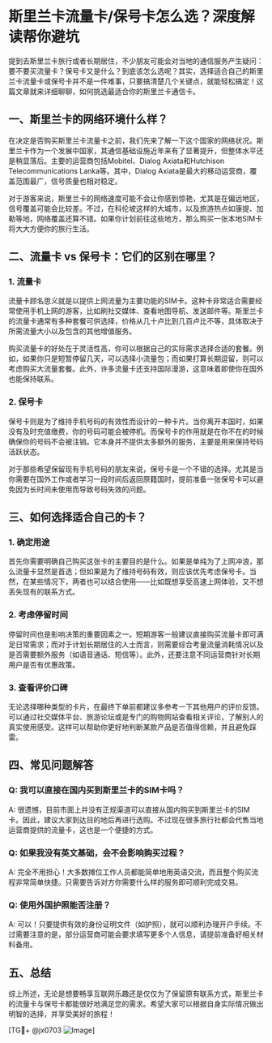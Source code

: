 # 斯里兰卡流量卡/保号卡怎么选？深度解读帮你避坑

提到去斯里兰卡旅行或者长期居住，不少朋友可能会对当地的通信服务产生疑问：要不要买流量卡？保号卡又是什么？到底该怎么选呢？其实，选择适合自己的斯里兰卡流量卡或保号卡并不是一件难事，只要搞清楚几个关键点，就能轻松搞定！这篇文章就来详细聊聊，如何挑选最适合你的斯里兰卡通信卡。

## 一、斯里兰卡的网络环境什么样？

在决定是否购买斯里兰卡流量卡之前，我们先来了解一下这个国家的网络状况。斯里兰卡作为一个发展中国家，其通信基础设施近年来有了显著提升，但整体水平还是稍显落后。主要的运营商包括Mobitel、Dialog Axiata和Hutchison Telecommunications Lanka等。其中，Dialog Axiata是最大的移动运营商，覆盖范围最广，信号质量也相对稳定。

对于游客来说，斯里兰卡的网络速度可能不会让你感到惊艳，尤其是在偏远地区，信号覆盖可能会比较差。不过，在科伦坡这样的大城市，以及旅游热点如康提、加勒等地，网络覆盖还算不错。如果你计划前往这些地方，那么购买一张本地SIM卡将大大方便你的旅行生活。

## 二、流量卡 vs 保号卡：它们的区别在哪里？

### 1. 流量卡

流量卡顾名思义就是以提供上网流量为主要功能的SIM卡。这种卡非常适合需要经常使用手机上网的游客，比如刷社交媒体、查看地图导航、发送邮件等。斯里兰卡的流量卡通常有多种套餐可供选择，价格从几十卢比到几百卢比不等，具体取决于所需流量大小以及包含的其他增值服务。

购买流量卡的好处在于灵活性高，你可以根据自己的实际需求选择合适的套餐。例如，如果你只是短暂停留几天，可以选择小流量包；而如果打算长期逗留，则可以考虑购买大流量套餐。此外，许多流量卡还支持国际漫游，这意味着即使你在国外也能保持联系。

### 2. 保号卡

保号卡则是为了维持手机号码的有效性而设计的一种卡片。当你离开本国时，如果没有及时充值缴费，你的号码可能会被停机。而保号卡的作用就是在你不在的时候确保你的号码不会被注销。它本身并不提供太多额外的服务，主要是用来保持号码活跃状态。

对于那些希望保留现有手机号码的朋友来说，保号卡是一个不错的选择。尤其是当你需要在国外工作或者学习一段时间后返回原籍国时，提前准备一张保号卡可以避免因为长时间未使用而导致号码失效的问题。

## 三、如何选择适合自己的卡？

### 1. 确定用途

首先你需要明确自己购买这张卡的主要目的是什么。如果是单纯为了上网冲浪，那么流量卡显然是首选；但如果是为了维持号码有效，则应该优先考虑保号卡。当然，在某些情况下，两者也可以结合使用——比如既想享受高速上网体验，又不想丢失现有的联系方式。

### 2. 考虑停留时间

停留时间也是影响决策的重要因素之一。短期游客一般建议直接购买流量卡即可满足日常需求；而对于计划长期居住的人士而言，则需要综合考量流量消耗情况以及是否需要额外服务（如语音通话、短信等）。此外，还要注意不同运营商针对长期用户是否有优惠政策。

### 3. 查看评价口碑

无论选择哪种类型的卡片，在最终下单前都建议多参考一下其他用户的评价反馈。可以通过社交媒体平台、旅游论坛或是专门的购物网站查看相关评论，了解别人的真实使用感受。这样可以帮助你更好地判断某款产品是否值得信赖，并且避免踩雷。

## 四、常见问题解答

### Q: 我可以直接在国内买到斯里兰卡的SIM卡吗？
A: 很遗憾，目前市面上并没有正规渠道可以直接从国内购买到斯里兰卡的SIM卡。因此，建议大家到达目的地后再进行选购。不过现在很多旅行社都会代售当地运营商提供的流量卡，这也是一个便捷的方式。

### Q: 如果我没有英文基础，会不会影响购买过程？
A: 完全不用担心！大多数摊位工作人员都能简单地用英语交流，而且整个购买流程非常简单快捷。只需要告诉对方你需要什么样的服务即可顺利完成交易。

### Q: 使用外国护照能否注册？
A: 可以！只要提供有效的身份证明文件（如护照），就可以顺利办理开户手续。不过需要注意的是，部分运营商可能会要求填写更多个人信息，请提前准备好相关材料备用。

## 五、总结

综上所述，无论是想要畅享互联网乐趣还是仅仅为了保留原有联系方式，斯里兰卡的流量卡与保号卡都能很好地满足您的需求。希望大家可以根据自身实际情况做出明智的选择，并享受美好的旅程！

[TG💪+ @jx0703 ![Image](https://github.com/user-attachments/assets/dbca1d08-cadb-493c-b0ec-ad6f7a83f270)]